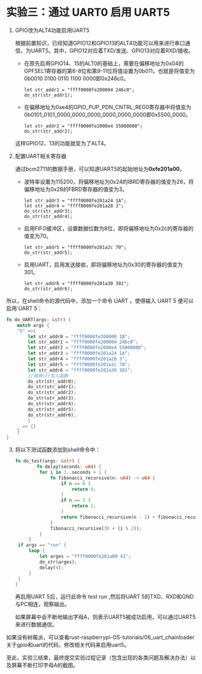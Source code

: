 # 实验三：通过 UART0 启用 UART5

1. GPIO改为ALT4功能启用UART5
   
   根据前置知识，已经知道GPIO12和GPIO13的ALT4功能可以用来进行串口通信，为UART5。其中，GPIO12对应着TXD/发送、GPIO13对应着RXD/接收。

   * 在原先启用GPIO14、15的ALT0的基础上，需要在偏移地址为0x04的GPFSEL1寄存器的第6-8位和第9-11位将值设置为0b011，也就是将值变为0b0010 0100 0110 1100 0000即0x246c0。
  
     ```shell
     let str_addr1 = "ffff0000fe200004 246c0";
     do_str(str_addr1);
     ```

   * 在偏移地址为0xe4的GPIO_PUP_PDN_CNTRL_REG0寄存器中将值变为0b0101_0101_0000_0000_0000_0000_0000_0000即0x5500_0000。
  
     ```shell
     let str_addr2 = "ffff0000fe2000e4 55000000";
     do_str(str_addr2);
     ```

   这样GPIO12、13的功能就变为了ALT4。

2. 配置UART相关寄存器

   通过bcm2711的数据手册，可以知道UART5的起始地址为**0xfe201a00**。

   * 波特率设置为115200，将偏移地址为0x24的IBRD寄存器的值变为26，将偏移地址为0x28的FBRD寄存器的值变为3。
  
     ```shell
     let str_addr3 = "ffff0000fe201a24 1A";
     let str_addr4 = "ffff0000fe201a28 3";
     do_str(str_addr3);
     do_str(str_addr4);
     ```

   * 启用FIFO缓冲区，设置数据位数为8位，即将偏移地址为0x2c的寄存器的值变为70。
    
     ```shell
     let str_addr5 = "ffff0000fe201a2c 70";
     do_str(str_addr5);
     ```

   * 启用UART，启用发送接收，即将偏移地址为0x30的寄存器的值变为301。

     ```shell
     let str_addr6 = "ffff0000fe201a30 301";
     do_str(str_addr6);
     ```

所以，在shell命令的源代码中，添加一个命令 UART ，使得输入 UART 5 便可以启用 UART 5：

```rust
fn do_UART(args: &str) {
    match args {
    "5" =>{
        let str_addr0 = "ffff0000fe200000 1B";
        let str_addr1 = "ffff0000fe200004 246c0";
        let str_addr2 = "ffff0000fe2000e4 55000000";
        let str_addr3 = "ffff0000fe201a24 1A";
        let str_addr4 = "ffff0000fe201a28 3";
        let str_addr5 = "ffff0000fe201a2c 70";
        let str_addr6 = "ffff0000fe201a30 301";
        //调用str写入函数
        do_str(str_addr0);
        do_str(str_addr1);
        do_str(str_addr2);
        do_str(str_addr3);
        do_str(str_addr4);
        do_str(str_addr5);
        do_str(str_addr6);
        }
    _ => {}
    } 
}
```

3. 将以下测试函数添加到shell命令中：
   
   ```rust
   fn do_test(args: &str) {
           fn delay(seconds: u64) {
            for i in 1..seconds + 1 {
                fn fibonacci_recursive(n: u64) -> u64 {
                    if n == 0 {
                        return 0;
                    }
                    if n == 1 {
                        return 1;
                    }
                    return fibonacci_recursive(n - 1) + fibonacci_recursive(n - 2);
                }
                fibonacci_recursive(36 + (i % 2));
            }
        }
    if args == "run" {
        loop {
            let arges = "ffff0000fe201a00 41";
            do_str(arges);
            delay(4);
        }
    }
   }
   ```
   
   再启用UART 5后，运行此命令 test run ,然后将UART 5的TXD、RXD和GND与PC相连，观察输出。

   如果屏幕中会不断地输出字母A，则表示UART5被成功启用，可以通过UART5来进行数据通信。

如果没有树莓派，可以查看rust-raspberrypi-OS-tutorials/06_uart_chainloader关于gpio和uart的代码，修改相关代码来启用uart5。

至此，实验三结束，最终提交实验过程记录（包含出现的各类问题及解决办法）以及屏幕不断打印字母A的截图。
